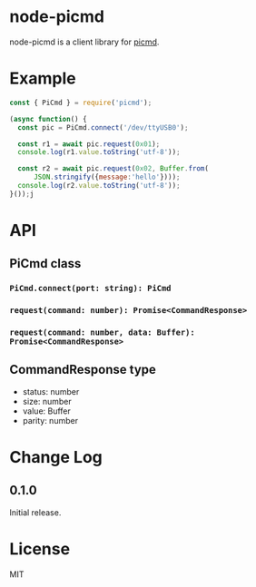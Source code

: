 node-picmd
=====

node-picmd is a client library for [picmd](https://github.com/ushiboy/pi-cmd).

# Example

```javascript
const { PiCmd } = require('picmd');

(async function() {
  const pic = PiCmd.connect('/dev/ttyUSB0');

  const r1 = await pic.request(0x01);
  console.log(r1.value.toString('utf-8'));

  const r2 = await pic.request(0x02, Buffer.from(
      JSON.stringify({message:'hello'})));
  console.log(r2.value.toString('utf-8'));
}());j
```

# API

## PiCmd class

### `PiCmd.connect(port: string): PiCmd`

### `request(command: number): Promise<CommandResponse>`
### `request(command: number, data: Buffer): Promise<CommandResponse>`

## CommandResponse type

* status: number
* size: number
* value: Buffer
* parity: number

# Change Log

## 0.1.0

Initial release.

# License

MIT